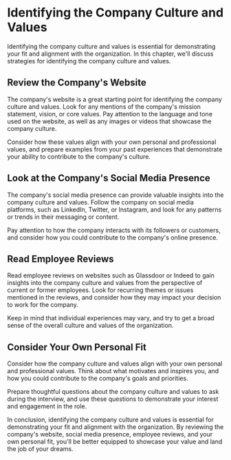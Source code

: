 Identifying the Company Culture and Values
===========================================================================================

Identifying the company culture and values is essential for demonstrating your fit and alignment with the organization. In this chapter, we'll discuss strategies for identifying the company culture and values.

Review the Company's Website
----------------------------

The company's website is a great starting point for identifying the company culture and values. Look for any mentions of the company's mission statement, vision, or core values. Pay attention to the language and tone used on the website, as well as any images or videos that showcase the company culture.

Consider how these values align with your own personal and professional values, and prepare examples from your past experiences that demonstrate your ability to contribute to the company's culture.

Look at the Company's Social Media Presence
-------------------------------------------

The company's social media presence can provide valuable insights into the company culture and values. Follow the company on social media platforms, such as LinkedIn, Twitter, or Instagram, and look for any patterns or trends in their messaging or content.

Pay attention to how the company interacts with its followers or customers, and consider how you could contribute to the company's online presence.

Read Employee Reviews
---------------------

Read employee reviews on websites such as Glassdoor or Indeed to gain insights into the company culture and values from the perspective of current or former employees. Look for recurring themes or issues mentioned in the reviews, and consider how they may impact your decision to work for the company.

Keep in mind that individual experiences may vary, and try to get a broad sense of the overall culture and values of the organization.

Consider Your Own Personal Fit
------------------------------

Consider how the company culture and values align with your own personal and professional values. Think about what motivates and inspires you, and how you could contribute to the company's goals and priorities.

Prepare thoughtful questions about the company culture and values to ask during the interview, and use these questions to demonstrate your interest and engagement in the role.

In conclusion, identifying the company culture and values is essential for demonstrating your fit and alignment with the organization. By reviewing the company's website, social media presence, employee reviews, and your own personal fit, you'll be better equipped to showcase your value and land the job of your dreams.
